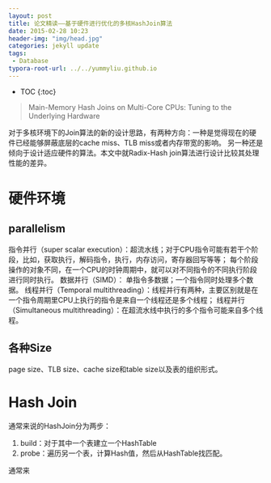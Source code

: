 ```yaml
---
layout: post
title: 论文精读——基于硬件进行优化的多核HashJoin算法
date: 2015-02-28 10:23
header-img: "img/head.jpg"
categories: jekyll update
tags:
 - Database
typora-root-url: ../../yummyliu.github.io
---
```


* TOC
{:toc}

> Main-Memory Hash Joins on Multi-Core CPUs: Tuning to the Underlying Hardware

对于多核环境下的Join算法的新的设计思路，有两种方向：一种是觉得现在的硬件已经能够屏蔽底层的cache miss、TLB miss或者内存带宽的影响。
另一种还是倾向于设计适应硬件的算法。本文中就Radix-Hash join算法进行设计比较其处理性能的差异。

# 硬件环境

## parallelism

指令并行（super scalar execution）：超流水线；对于CPU指令可能有若干个阶段，比如，获取执行，解码指令，执行，内存访问，寄存器回写等等；
每个阶段操作的对象不同，在一个CPU的时钟周期中，就可以对不同指令的不同执行阶段进行同时执行。
数据并行（SIMD）： 单指令多数据；一个指令同时处理多个数据。
线程并行（Temporal multithreading）：线程并行有两种，主要区别就是在一个指令周期里CPU上执行的指令是来自一个线程还是多个线程；
线程并行（Simultaneous multithreading）：在超流水线中执行的多个指令可能来自多个线程。

## 各种Size

page size、TLB size、cache size和table size以及表的组织形式。

# Hash Join

通常来说的HashJoin分为两步：

1. build：对于其中一个表建立一个HashTable
2. probe：遍历另一个表，计算Hash值，然后从HashTable找匹配。

通常来
